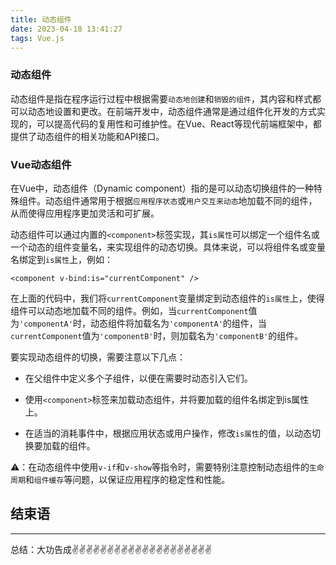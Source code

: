 ```yaml
---
title: 动态组件
date: 2023-04-18 13:41:27
tags: Vue.js
---
```


<meta name="referrer" content="no-referrer"/>

### 动态组件

动态组件是指在程序运行过程中根据需要`动态地创建`和`销毁的组件`，其内容和样式都可以动态地设置和更改。在前端开发中，动态组件通常是通过组件化开发的方式实现的，可以提高代码的复用性和可维护性。在Vue、React等现代前端框架中，都提供了动态组件的相关功能和API接口。

### Vue动态组件

在Vue中，动态组件（Dynamic component）指的是可以动态切换组件的一种特殊组件。动态组件通常用于根据`应用程序状态`或`用户交互来动态`地加载不同的组件，从而使得应用程序更加灵活和可扩展。

动态组件可以通过内置的`<component>`标签实现，其`is属性`可以绑定一个组件名或一个动态的组件变量名，来实现组件的动态切换。具体来说，可以将组件名或变量名绑定到`is属性`上，例如：

```
<component v-bind:is="currentComponent" />
```
在上面的代码中，我们将`currentComponent`变量绑定到动态组件的`is属性`上，使得组件可以动态地加载不同的组件。例如，当`currentComponent`值为`'componentA'`时，动态组件将加载名为`'componentA'`的组件，当`currentComponent`值为`'componentB'`时，则加载名为`'componentB'`的组件。

要实现动态组件的切换，需要注意以下几点：

* 在父组件中定义多个子组件，以便在需要时动态引入它们。

* 使用`<component>`标签来加载动态组件，并将要加载的组件名绑定到is属性上。

* 在适当的消耗事件中，根据应用状态或用户操作，修改`is属性`的值，以动态切换要加载的组件。

⚠️：在动态组件中使用`v-if`和`v-show`等指令时，需要特别注意控制动态组件的`生命周期`和`组件缓存`等问题，以保证应用程序的稳定性和性能。



## 结束语
---
总结：大功告成✌️✌️✌️✌️✌️✌️✌️✌️✌️✌️✌️✌️✌️✌️✌️✌️✌️✌️✌️✌️